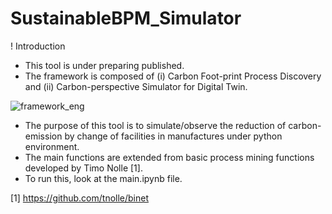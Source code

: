 # SustainableBPM_Simulator


! Introduction
- This tool is under preparing published.
- The framework is composed of (i) Carbon Foot-print Process Discovery and (ii) Carbon-perspective Simulator for Digital Twin.

![framework_eng](https://user-images.githubusercontent.com/31530073/209848529-51d2d95a-ea5a-4595-b858-709750ebef37.png)


- The purpose of this tool is to simulate/observe the reduction of carbon-emission by change of facilities in manufactures under python environment.
- The main functions are extended from basic process mining functions developed by Timo Nolle [1].
- To run this, look at the main.ipynb file.

[1] https://github.com/tnolle/binet

